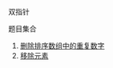 双指针

题目集合
1. [删除排序数组中的重复数字](./0026_remove_duplicates_from_sorted_array.ts)
2. [移除元素](./0027_remove_element.ts)

